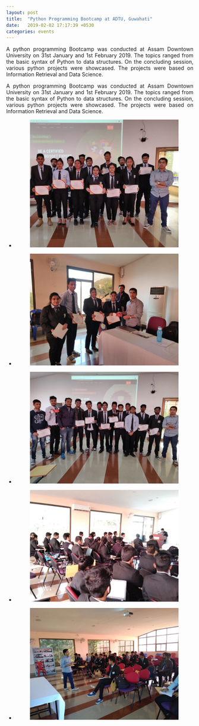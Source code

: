 ```yaml
---
layout: post
title:  "Python Programming Bootcamp at ADTU, Guwahati"
date:   2019-02-02 17:17:39 +0530
categories: events
---
```

<p style="text-align:justify">A python programming Bootcamp was conducted at Assam Downtown University on 31st January and 1st February 2019. The topics ranged from the basic syntax of Python to data structures. On the concluding session, various python projects were showcased. The projects were based on Information Retrieval and Data Science.</p>

<p style="text-align:justify">A python programming Bootcamp was conducted at Assam Downtown University on 31st January and 1st February 2019. The topics ranged from the basic syntax of Python to data structures. On the concluding session, various python projects were showcased. The projects were based on Information Retrieval and Data Science.</p>

<ul class="wp-block-gallery columns-3 is-cropped">
	<li class=""><figure><img src="/images/IMG-20190202-WA0010.jpg" alt="" data-id="" /></figure></li>
	<li class=""><figure><img src="/images/IMG-20190202-WA0009.jpg"/></figure></li>
	<li class=""><figure><img src="/images/IMG-20190202-WA0008.jpg" alt="" data-id=""/></figure></li>
	<li class=""><figure><img src="/images/IMG-20190202-WA0007.jpg" alt="" data-id="" class=""/></figure></li>
	<li class=""><figure><img src="/images/IMG-20190202-WA0001.jpg" alt="" data-id="" class=""/></figure></li>
</ul>